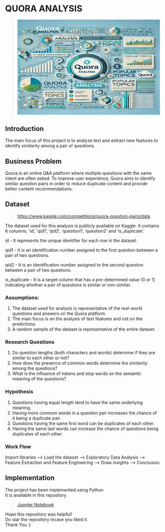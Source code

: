 # QUORA ANALYSIS

> ![QUORA ANALYSIS](IMG.jpg)

## Introduction
The main focus of this project is to analyze text and extract new features to identify similarity among a pair of questions.

## Business Problem
<p>Quora is an online Q&A platform where multiple questions with the same intent are often asked. To improve user experience, Quora aims to identify similar question pairs in order to reduce duplicate content and provide better content recommendations.</p>

## Dataset
> https://www.kaggle.com/competitions/quora-question-pairs/data</br>
<p> The dataset used for this analysis is publicly available on Kaggle. It contains 6 columns; ‘id’, ‘qid1’, ‘qid2’, ‘question1’, ‘question2’ and ‘is_duplicate’. 

id - It represents the unique identifier for each row in the dataset.

qid1 - It is an identification number assigned to the first question between a pair of two questions.

qid2 - It is an identification number assigned to the second question between a pair of two questions.

is_duplicate - It is a target column that has a pre-determined value (0 or 1) indicating whether a pair of questions is similar or non-similar.</p>

### Assumptions:

1. The dataset used for analysis is representative of the real-world questions and answers on the Quora platform.
2. The main focus is on the analysis of text features and not on the predictions.
3. A random sample of the dataset is representative of the entire dataset.

### Research Questions

1. Do question lengths (both characters and words) determine if they are similar to each other or not?
2. How does the presence of common words determine the similarity among the questions?
3. What is the influence of tokens and stop words on the semantic meaning of the questions?

### Hypothesis

1. Questions having equal length tend to have the same underlying meaning.
2. Having more common words in a question pair increases the chance of it being a duplicate pair.
3. Questions having the same first word can be duplicates of each other.
4. Having the same last words can increase the chance of questions being duplicates of each other.

### **Work Flow**

Import libraries —> Load the dataset —> Exploratory Data Analysis —> Feature Extraction and Feature Engineering —> Draw insights —> Conclusion

## Implementation
The project has been implemented using Python </br>
It is available in this repository </br>
> [Jupyter Notebook](https://github.com/aashritha-nelavelli/QUORA_ANALYSIS/blob/main/quorafile.ipynb) </br>

Hope this repository was helpful! </br>
Do star the repository incase you liked it. </br>
Thank You :)
